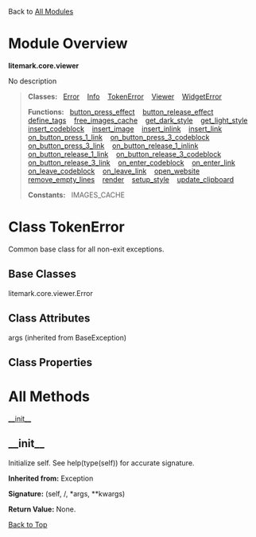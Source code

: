 Back to [All Modules](https://github.com/pyrustic/litemark/blob/master/docs/modules/README.md#readme)

# Module Overview

**litemark.core.viewer**
 
No description

> **Classes:** &nbsp; [Error](https://github.com/pyrustic/litemark/blob/master/docs/modules/content/litemark.core.viewer/content/classes/Error.md#class-error) &nbsp;&nbsp; [Info](https://github.com/pyrustic/litemark/blob/master/docs/modules/content/litemark.core.viewer/content/classes/Info.md#class-info) &nbsp;&nbsp; [TokenError](https://github.com/pyrustic/litemark/blob/master/docs/modules/content/litemark.core.viewer/content/classes/TokenError.md#class-tokenerror) &nbsp;&nbsp; [Viewer](https://github.com/pyrustic/litemark/blob/master/docs/modules/content/litemark.core.viewer/content/classes/Viewer.md#class-viewer) &nbsp;&nbsp; [WidgetError](https://github.com/pyrustic/litemark/blob/master/docs/modules/content/litemark.core.viewer/content/classes/WidgetError.md#class-widgeterror)
>
> **Functions:** &nbsp; [button\_press\_effect](https://github.com/pyrustic/litemark/blob/master/docs/modules/content/litemark.core.viewer/content/functions.md#button_press_effect) &nbsp;&nbsp; [button\_release\_effect](https://github.com/pyrustic/litemark/blob/master/docs/modules/content/litemark.core.viewer/content/functions.md#button_release_effect) &nbsp;&nbsp; [define\_tags](https://github.com/pyrustic/litemark/blob/master/docs/modules/content/litemark.core.viewer/content/functions.md#define_tags) &nbsp;&nbsp; [free\_images\_cache](https://github.com/pyrustic/litemark/blob/master/docs/modules/content/litemark.core.viewer/content/functions.md#free_images_cache) &nbsp;&nbsp; [get\_dark\_style](https://github.com/pyrustic/litemark/blob/master/docs/modules/content/litemark.core.viewer/content/functions.md#get_dark_style) &nbsp;&nbsp; [get\_light\_style](https://github.com/pyrustic/litemark/blob/master/docs/modules/content/litemark.core.viewer/content/functions.md#get_light_style) &nbsp;&nbsp; [insert\_codeblock](https://github.com/pyrustic/litemark/blob/master/docs/modules/content/litemark.core.viewer/content/functions.md#insert_codeblock) &nbsp;&nbsp; [insert\_image](https://github.com/pyrustic/litemark/blob/master/docs/modules/content/litemark.core.viewer/content/functions.md#insert_image) &nbsp;&nbsp; [insert\_inlink](https://github.com/pyrustic/litemark/blob/master/docs/modules/content/litemark.core.viewer/content/functions.md#insert_inlink) &nbsp;&nbsp; [insert\_link](https://github.com/pyrustic/litemark/blob/master/docs/modules/content/litemark.core.viewer/content/functions.md#insert_link) &nbsp;&nbsp; [on\_button\_press\_1\_link](https://github.com/pyrustic/litemark/blob/master/docs/modules/content/litemark.core.viewer/content/functions.md#on_button_press_1_link) &nbsp;&nbsp; [on\_button\_press\_3\_codeblock](https://github.com/pyrustic/litemark/blob/master/docs/modules/content/litemark.core.viewer/content/functions.md#on_button_press_3_codeblock) &nbsp;&nbsp; [on\_button\_press\_3\_link](https://github.com/pyrustic/litemark/blob/master/docs/modules/content/litemark.core.viewer/content/functions.md#on_button_press_3_link) &nbsp;&nbsp; [on\_button\_release\_1\_inlink](https://github.com/pyrustic/litemark/blob/master/docs/modules/content/litemark.core.viewer/content/functions.md#on_button_release_1_inlink) &nbsp;&nbsp; [on\_button\_release\_1\_link](https://github.com/pyrustic/litemark/blob/master/docs/modules/content/litemark.core.viewer/content/functions.md#on_button_release_1_link) &nbsp;&nbsp; [on\_button\_release\_3\_codeblock](https://github.com/pyrustic/litemark/blob/master/docs/modules/content/litemark.core.viewer/content/functions.md#on_button_release_3_codeblock) &nbsp;&nbsp; [on\_button\_release\_3\_link](https://github.com/pyrustic/litemark/blob/master/docs/modules/content/litemark.core.viewer/content/functions.md#on_button_release_3_link) &nbsp;&nbsp; [on\_enter\_codeblock](https://github.com/pyrustic/litemark/blob/master/docs/modules/content/litemark.core.viewer/content/functions.md#on_enter_codeblock) &nbsp;&nbsp; [on\_enter\_link](https://github.com/pyrustic/litemark/blob/master/docs/modules/content/litemark.core.viewer/content/functions.md#on_enter_link) &nbsp;&nbsp; [on\_leave\_codeblock](https://github.com/pyrustic/litemark/blob/master/docs/modules/content/litemark.core.viewer/content/functions.md#on_leave_codeblock) &nbsp;&nbsp; [on\_leave\_link](https://github.com/pyrustic/litemark/blob/master/docs/modules/content/litemark.core.viewer/content/functions.md#on_leave_link) &nbsp;&nbsp; [open\_website](https://github.com/pyrustic/litemark/blob/master/docs/modules/content/litemark.core.viewer/content/functions.md#open_website) &nbsp;&nbsp; [remove\_empty\_lines](https://github.com/pyrustic/litemark/blob/master/docs/modules/content/litemark.core.viewer/content/functions.md#remove_empty_lines) &nbsp;&nbsp; [render](https://github.com/pyrustic/litemark/blob/master/docs/modules/content/litemark.core.viewer/content/functions.md#render) &nbsp;&nbsp; [setup\_style](https://github.com/pyrustic/litemark/blob/master/docs/modules/content/litemark.core.viewer/content/functions.md#setup_style) &nbsp;&nbsp; [update\_clipboard](https://github.com/pyrustic/litemark/blob/master/docs/modules/content/litemark.core.viewer/content/functions.md#update_clipboard)
>
> **Constants:** &nbsp; IMAGES_CACHE

# Class TokenError
Common base class for all non-exit exceptions.

## Base Classes
litemark.core.viewer.Error

## Class Attributes
args (inherited from BaseException)

## Class Properties


# All Methods
[\_\_init\_\_](#__init__)

## \_\_init\_\_
Initialize self.  See help(type(self)) for accurate signature.

**Inherited from:** Exception

**Signature:** (self, /, \*args, \*\*kwargs)





**Return Value:** None.

[Back to Top](#module-overview)



